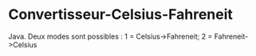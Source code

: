 Convertisseur-Celsius-Fahreneit
===============================

Java. Deux modes sont possibles : 1 = Celsius->Fahreneit; 2 = Fahreneit->Celsius
